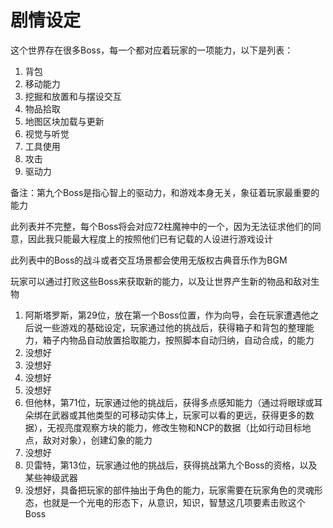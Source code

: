 # 剧情设定

这个世界存在很多Boss，每一个都对应着玩家的一项能力，以下是列表：

1. 背包
2. 移动能力
3. 挖掘和放置和与摆设交互
4. 物品拾取
5. 地图区块加载与更新
6. 视觉与听觉
7. 工具使用
8. 攻击
9. 驱动力

备注：第九个Boss是指心智上的驱动力，和游戏本身无关，象征着玩家最重要的能力

此列表并不完整，每个Boss将会对应72柱魔神中的一个，因为无法征求他们的同意，因此我只能最大程度上的按照他们已有记载的人设进行游戏设计

此列表中的Boss的战斗或者交互场景都会使用无版权古典音乐作为BGM

玩家可以通过打败这些Boss来获取新的能力，以及让世界产生新的物品和敌对生物

1. 阿斯塔罗斯，第29位，放在第一个Boss位置，作为向导，会在玩家遭遇他之后说一些游戏的基础设定，玩家通过他的挑战后，获得箱子和背包的整理能力，箱子内物品自动放置拾取能力，按照脚本自动归纳，自动合成，的能力
2. 没想好
3. 没想好
4. 没想好
5. 没想好
6. 但他林，第71位，玩家通过他的挑战后，获得多点感知能力（通过将眼球或耳朵绑在武器或其他类型的可移动实体上，玩家可以看的更远，获得更多的数据），无视亮度观察方块的能力，修改生物和NCP的数据（比如行动目标地点，敌对对象），创建幻象的能力
7. 没想好
8. 贝雷特，第13位，玩家通过他的挑战后，获得挑战第九个Boss的资格，以及某些神级武器
9. 没想好，具备把玩家的部件抽出于角色的能力，玩家需要在玩家角色的灵魂形态，也就是一个光电的形态下，从意识，知识，智慧这几项要素击败这个Boss
